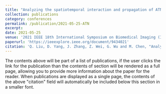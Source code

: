 ```yaml
---
title: "Analyzing the spatiotemporal interaction and propagation of ATN biomarkers in Alzheimer’s disease using longitudinal neuroimaging data."
collection: publications
category: conferences
permalink: /publication/2021-05-25-ATN
excerpt: 
date: 2021-05-25
venue: '2021 IEEE 18th International Symposium on Biomedical Imaging (ISBI)'
paperurl: 'https://ieeexplore.ieee.org/document/9434021'
citation: 'Q. Liu, D. Yang, J. Zhang, Z. Wei, G. Wu and M. Chen, "Analyzing The Spatiotemporal Interaction And Propagation Of Atn Biomarkers In Alzheimer’s Disease Using Longitudinal Neuroimaging Data," 2021 IEEE 18th International Symposium on Biomedical Imaging (ISBI), Nice, France, 2021, pp. 126-129, doi: 10.1109/ISBI48211.2021.9434021. keywords: {Neuroimaging;Pathology;Biological system modeling;Biomarkers;Brain modeling;Data models;Spatiotemporal phenomena;ATN biomarkers;brain network;mixed-effects model;Alzheimer’s disease}'
---
```


The contents above will be part of a list of publications, if the user clicks the link for the publication than the contents of section will be rendered as a full page, allowing you to provide more information about the paper for the reader. When publications are displayed as a single page, the contents of the above "citation" field will automatically be included below this section in a smaller font.
